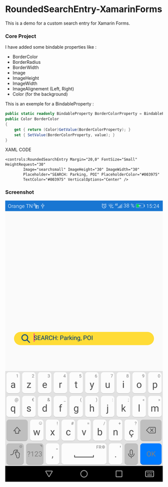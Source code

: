 # RoundedSearchEntry-XamarinForms

This is a demo for a custom search entry for Xamarin Forms.

### Core Project
I have added some bindable properties like :  
* BorderColor
* BorderRadius
* BorderWidth
* Image
* ImageHeight
* ImageWidth
* ImageAlignement (Left, Right)
* Color (for the background)

This is an exemple for a BindableProperty : 
```cs
public static readonly BindableProperty BorderColorProperty = BindableProperty.Create(nameof(BorderColor), typeof(Color), typeof(RoundedSearchEntry), Color.White);
public Color BorderColor
{
    get { return (Color)GetValue(BorderColorProperty); }
    set { SetValue(BorderColorProperty, value); }
}
```
XAML CODE
```XAML
<controls:RoundedSearchEntry Margin="20,0" FontSize="Small" HeightRequest="30"
        Image="searchsmall" ImageHeight="30" ImageWidth="30"
        Placeholder="SEARCH: Parking, POI" PlaceholderColor="#003975"
        TextColor="#003975" VerticalOptions="Center" />
```

### Screenshot 
![GitHub Logo](/Screenshots/searchEntry.png?)
